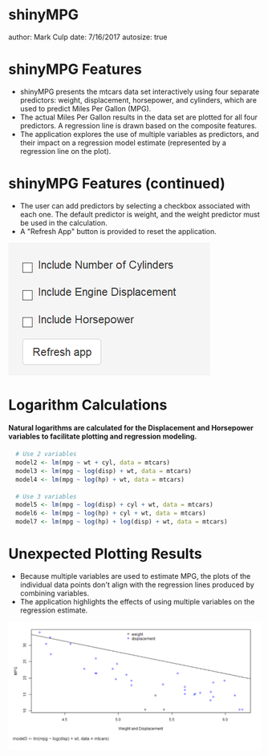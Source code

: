shinyMPG
========================================================
author: Mark Culp
date: 7/16/2017
autosize: true

shinyMPG Features
========================================================
- shinyMPG presents the mtcars data set interactively using four separate predictors: weight, displacement, horsepower, and cylinders, which are used to predict Miles Per Gallon (MPG).
- The actual Miles Per Gallon results in the data set are plotted for all four predictors.  A regression line is drawn based on the composite features.
- The application explores the use of multiple variables as predictors, and their impact on a regression model estimate (represented by a regression line on the plot).

shinyMPG Features (continued)
========================================================
- The user can add predictors by selecting a checkbox associated with each one.  The default predictor is weight, and the weight predictor must be used in the calculation.
- A "Refresh App" button is provided to reset the application.

![Checkbox and Refresh button](mpgPresenter-figure/refreshButton.PNG)

Logarithm Calculations
========================================================
#### Natural logarithms are calculated for the Displacement and Horsepower variables to facilitate plotting and regression modeling. 


```r
  # Use 2 variables
  model2 <- lm(mpg ~ wt + cyl, data = mtcars)
  model3 <- lm(mpg ~ log(disp) + wt, data = mtcars)
  model4 <- lm(mpg ~ log(hp) + wt, data = mtcars)
  
  # Use 3 variables
  model5 <- lm(mpg ~ log(disp) + cyl + wt, data = mtcars)
  model6 <- lm(mpg ~ log(hp) + cyl + wt, data = mtcars)
  model7 <- lm(mpg ~ log(hp) + log(disp) + wt, data = mtcars)
```

Unexpected Plotting Results
========================================================
- Because multiple variables are used to estimate MPG, the plots of the individual data points don't align with the regression lines produced by combining variables.
- The application highlights the effects of using multiple variables on the regression estimate.

![Weight Displacement Plot](mpgPresenter-figure/wtDispPlot.PNG)
